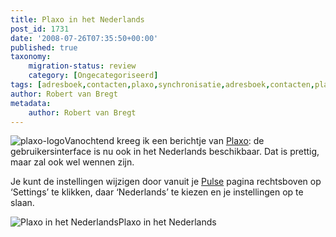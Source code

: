 ```yaml
---
title: Plaxo in het Nederlands
post_id: 1731
date: '2008-07-26T07:35:50+00:00'
published: true
taxonomy:
    migration-status: review
    category: [Ongecategoriseerd]
tags: [adresboek,contacten,plaxo,synchronisatie,adresboek,contacten,plaxo,synchronisatie]
author: Robert van Bregt
metadata:
    author: Robert van Bregt
---
```

![plaxo-logo](/wp-content/uploads/2009/08/plaxo-logo.png?w=150 "plaxo-logo")Vanochtend kreeg ik een berichtje van [Plaxo](http://www.plaxo.com): de gebruikersinterface is nu ook in het Nederlands beschikbaar. Dat is prettig, maar zal ook wel wennen zijn.

Je kunt de instellingen wijzigen door vanuit je [Pulse](http://pulse.plaxo.com) pagina rechtsboven op ‘Settings’ te klikken, daar ‘Nederlands’ te kiezen en je instellingen op te slaan.

 ![Plaxo in het Nederlands](/wp-content/uploads/2009/08/plaxo-in-dutch.png "plaxo-in-dutch")Plaxo in het Nederlands